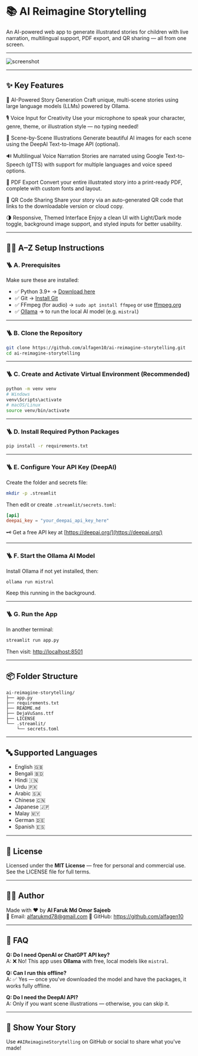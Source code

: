 # 📚 AI Reimagine Storytelling

An AI-powered web app to generate illustrated stories for children with live narration, multilingual support, PDF export, and QR sharing — all from one screen.

---

![screenshot](https://via.placeholder.com/1200x600?text=AI+Reimagine+Storytelling+App+Preview)

---

## ✨ Key Features

🧠 AI-Powered Story Generation
Craft unique, multi-scene stories using large language models (LLMs) powered by Ollama.

🎙️ Voice Input for Creativity
Use your microphone to speak your character, genre, theme, or illustration style — no typing needed!

🎨 Scene-by-Scene Illustrations
Generate beautiful AI images for each scene using the DeepAI Text-to-Image API (optional).

🔊 Multilingual Voice Narration
Stories are narrated using Google Text-to-Speech (gTTS) with support for multiple languages and voice speed options.

📄 PDF Export
Convert your entire illustrated story into a print-ready PDF, complete with custom fonts and layout.

📲 QR Code Sharing
Share your story via an auto-generated QR code that links to the downloadable version or cloud copy.

🌗 Responsive, Themed Interface
Enjoy a clean UI with Light/Dark mode toggle, background image support, and styled inputs for better usability.

---

## 🧑‍💻 A–Z Setup Instructions

### 🪜 A. Prerequisites

Make sure these are installed:
- ✅ Python 3.9+ → [Download here](https://www.python.org/downloads/)
- ✅ Git → [Install Git](https://git-scm.com/)
- ✅ FFmpeg (for audio) → `sudo apt install ffmpeg` or use [ffmpeg.org](https://ffmpeg.org/)
- ✅ [Ollama](https://ollama.com/) → to run the local AI model (e.g. `mistral`)

---

### 🪜 B. Clone the Repository

```bash
git clone https://github.com/alfagen10/ai-reimagine-storytelling.git
cd ai-reimagine-storytelling
```

---

### 🪜 C. Create and Activate Virtual Environment (Recommended)

```bash
python -m venv venv
# Windows
venv\Scripts\activate
# macOS/Linux
source venv/bin/activate
```

---

### 🪜 D. Install Required Python Packages

```bash
pip install -r requirements.txt
```

---

### 🪜 E. Configure Your API Key (DeepAI)

Create the folder and secrets file:
```bash
mkdir -p .streamlit
```

Then edit or create `.streamlit/secrets.toml`:

```toml
[api]
deepai_key = "your_deepai_api_key_here"
```

🗝️ Get a free API key at [https://deepai.org/](https://deepai.org/)

---

### 🪜 F. Start the Ollama AI Model

Install Ollama if not yet installed, then:

```bash
ollama run mistral
```

Keep this running in the background.

---

### 🪜 G. Run the App

In another terminal:

```bash
streamlit run app.py
```

Then visit: [http://localhost:8501](http://localhost:8501)

---

## 📦 Folder Structure

```
ai-reimagine-storytelling/
├── app.py
├── requirements.txt
├── README.md
├── DejaVuSans.ttf
├── LICENSE
└── .streamlit/
    └── secrets.toml
```

---

## 🔤 Supported Languages

- English 🇬🇧
- Bengali 🇧🇩
- Hindi 🇮🇳
- Urdu 🇵🇰
- Arabic 🇸🇦
- Chinese 🇨🇳
- Japanese 🇯🇵
- Malay 🇲🇾
- German 🇩🇪
- Spanish 🇪🇸

---

## 📄 License

Licensed under the **MIT License** — free for personal and commercial use.
See the LICENSE file for full terms.

---

## 👨‍🎨 Author

Made with ❤️ by **Al Faruk Md Omor Sajeeb**  
📧 Email: alfarukmd78@gmail.com
🔗 GitHub: https://github.com/alfagen10


---

## 🙋 FAQ

**Q: Do I need OpenAI or ChatGPT API key?**  
A: ❌ No! This app uses **Ollama** with free, local models like `mistral`.

**Q: Can I run this offline?**  
A: ✅ Yes — once you've downloaded the model and have the packages, it works fully offline.

**Q: Do I need the DeepAI API?**  
A: Only if you want scene illustrations — otherwise, you can skip it.

---

## 🌟 Show Your Story

Use `#AIReimagineStorytelling` on GitHub or social to share what you've made!

